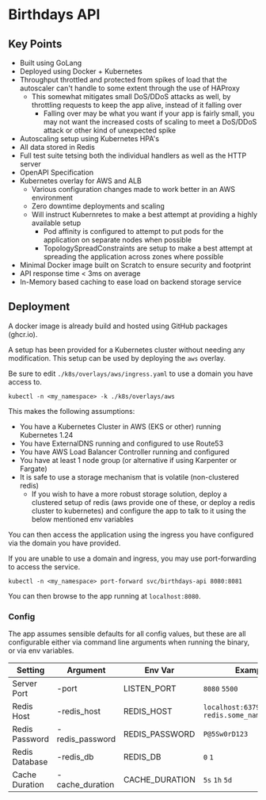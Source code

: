 # Birthdays API

## Key Points

- Built using GoLang
- Deployed using Docker + Kubernetes
- Throughput throttled and protected from spikes of load that the autoscaler can't handle to some extent through the use of HAProxy
  - This somewhat mitigates small DoS/DDoS attacks as well, by throttling requests to keep the app alive, instead of it falling over
    - Falling over may be what you want if your app is fairly small, you may not want the increased costs of scaling to meet a DoS/DDoS attack or other kind of unexpected spike
- Autoscaling setup using Kubernetes HPA's
- All data stored in Redis
- Full test suite tetsing both the individual handlers as well as the HTTP server
- OpenAPI Specification
- Kubernetes overlay for AWS and ALB
  - Various configuration changes made to work better in an AWS environment
  - Zero downtime deployments and scaling
  - Will instruct Kubernretes to make a best attempt at providing a highly available setup
    - Pod affinity is configured to attempt to put pods for the application on separate nodes when possible
    - TopologySpreadConstraints are setup to make a best attempt at spreading the application across zones where possible
- Minimal Docker image built on Scratch to ensure security and footprint
- API response time < 3ms on average
- In-Memory based caching to ease load on backend storage service

## Deployment

A docker image is already build and hosted using GitHub packages (ghcr.io).

A setup has been provided for a Kubernetes cluster without needing any modification. This setup can be used by deploying the `aws` overlay.

Be sure to edit `./k8s/overlays/aws/ingress.yaml` to use a domain you have access to.

```shell
kubectl -n <my_namespace> -k ./k8s/overlays/aws
```

This makes the following assumptions:
- You have a Kubernetes Cluster in AWS (EKS or other) running Kubernetes 1.24
- You have ExternalDNS running and configured to use Route53
- You have AWS Load Balancer Controller running and configured
- You have at least 1 node group (or alternative if using Karpenter or Fargate)
- It is safe to use a storage mechanism that is volatile (non-clustered redis)
  - If you wish to have a more robust storage solution, deploy a clustered setup of redis (aws provide one of these, or deploy a redis cluster to kubernetes) and configure the app to talk to it using the below mentioned env variables

You can then access the application using the ingress you have configured via the domain you have provided.

If you are unable to use a domain and ingress, you may use port-forwarding to access the service.

```shell
kubectl -n <my_namespace> port-forward svc/birthdays-api 8080:8081
```

You can then browse to the app running at `localhost:8080`.

### Config

The app assumes sensible defaults for all config values, but these are all configurable either via command line arguments when running the binary, or via env variables.

| Setting        | Argument        | Env Var        | Examples                                     |
|----------------|-----------------|----------------|----------------------------------------------|
| Server Port    | -port           | LISTEN_PORT    | `8080` `5500`                                |
| Redis Host     | -redis_host     | REDIS_HOST     | `localhost:6379` `redis.some_namespace:6379` |
| Redis Password | -redis_password | REDIS_PASSWORD | `P@5Sw0rD123`                                |
| Redis Database | -redis_db       | REDIS_DB       | `0` `1`                                      |
| Cache Duration | -cache_duration | CACHE_DURATION | `5s` `1h` `5d`                               |
